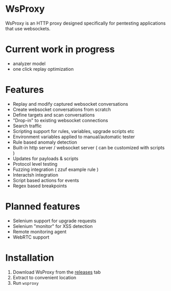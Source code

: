 # WsProxy

WsProxy is an HTTP proxy designed specifically for pentesting applications that use websockets.

# Current work in progress
- analyzer model
- one click replay optimization

# Features
- Replay and modify captured websocket conversations
- Create websocket conversations from scratch
- Define targets and scan conversations
- "Drop-in" to existing websocket connections
- Search traffic
- Scripting support for rules, variables, upgrade scripts etc
- Environment variables applied to manual/automatic tester
- Rule based anomaly detection
- Built-in http server / websocket server ( can be customized with scripts )
- Updates for payloads & scripts
- Protocol level testing
- Fuzzing integration ( zzuf example rule )
- Interactsh integration
- Script based actions for events
- Regex based breakpoints

# Planned features
- Selenium support for upgrade requests
- Selenium "monitor" for XSS detection
- Remote monitoring agent
- WebRTC support

# Installation
 1. Download WsProxy from the [releases](https://github.com/softwaresecured/wsproxy/releases/tag/alpha) tab
 2. Extract to convenient location
 3. Run `wsproxy`
